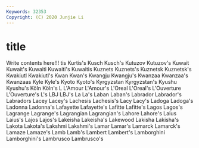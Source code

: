 ```yaml
---
Keywords: 32353
Copyright: (C) 2020 Junjie Li
---
```


# title

Write contents here!!!
tis 
Kurtis's 
Kusch 
Kusch's 
Kutuzov 
Kutuzov's 
Kuwait 
Kuwait's 
Kuwaiti 
Kuwaiti's
Kuwaitis 
Kuznets 
Kuznets's 
Kuznetsk 
Kuznetsk's 
Kwakiutl 
Kwakiutl's 
Kwan 
Kwan's 
Kwangju
Kwangju's 
Kwanzaa 
Kwanzaa's 
Kwanzaas 
Kyle 
Kyle's 
Kyoto 
Kyoto's 
Kyrgyzstan 
Kyrgyzstan's
Kyushu 
Kyushu's 
Köln 
Köln's 
L 
L'Amour 
L'Amour's 
L'Oreal 
L'Oreal's 
L'Ouverture
L'Ouverture's 
L's 
LBJ 
LBJ's 
La 
La's 
Laban 
Laban's 
Labrador 
Labrador's
Labradors 
Lacey 
Lacey's 
Lachesis 
Lachesis's 
Lacy 
Lacy's 
Ladoga 
Ladoga's 
Ladonna
Ladonna's 
Lafayette 
Lafayette's 
Lafitte 
Lafitte's 
Lagos 
Lagos's 
Lagrange 
Lagrange's 
Lagrangian
Lagrangian's 
Lahore 
Lahore's 
Laius 
Laius's 
Lajos 
Lajos's 
Lakeisha 
Lakeisha's 
Lakewood
Lakisha 
Lakisha's 
Lakota 
Lakota's 
Lakshmi 
Lakshmi's 
Lamar 
Lamar's 
Lamarck 
Lamarck's
Lamaze 
Lamaze's 
Lamb 
Lamb's 
Lambert 
Lambert's 
Lamborghini 
Lamborghini's 
Lambrusco 
Lambrusco's
